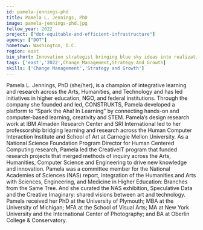 ```yaml
---
id: pamela-jennings-phd
title: Pamela L. Jennings, PhD
image: pamela-jennings-phd.jpg
fellow_year: 2022
project: ["dot-equitable-and-efficient-infrastructure"]
agency: ["DOT"]
hometown: Washington, D.C.
region: east
bio_short: Innovation strategist bringing blue sky ideas into realization through change management leadership and effective human and capital resourcing.
tags: ['east','2022',Change_Management,Strategy_And_Growth]
skills: ['Change Management','Strategy and Growth']
---
```


Pamela L. Jennings, PhD (she/her), is a champion of integrative learning and research across the Arts, Humanities, and Technology and has led initiatives in higher education, NGO, and federal institutions. Through the company she founded and led, CONSTRUKTS, Pamela developed a platform to “Spark the Aha! In Learning” by connecting hands-on and computer-based learning, creativity and STEM. Pamela’s design research work at IBM Almaden Research Center and SRI International led to her professorship bridging learning and research across the Human Computer Interaction Institute and School of Art at Carnegie Mellon University. As a National Science Foundation Program Director for Human Centered Computing research, Pamela led the CreativeIT program that funded research projects that merged methods of inquiry across the Arts, Humanities, Computer Science and Engineering to drive new knowledge and innovation. Pamela was a committee member for the National Academies of Sciences (NAS) report, Integration of the Humanities and Arts with Sciences, Engineering, and Medicine in Higher Education: Branches from the Same Tree. And she curated the NAS exhibition, Speculative Data and the Creative Imaginary: shared visions between art and technology. Pamela received her PhD at the University of Plymouth; MBA at the University of Michigan; MFA at the School of Visual Arts; MA at New York University and the International Center of Photography; and BA at Oberlin College & Conservatory.
